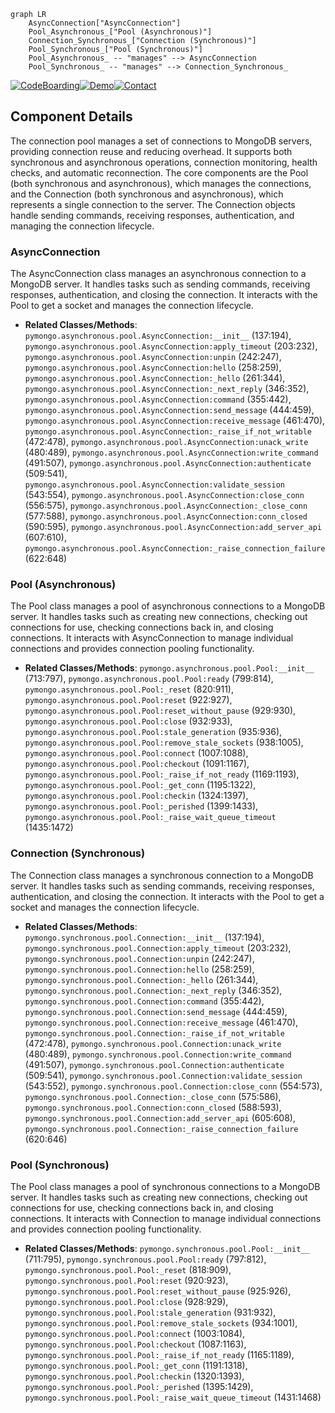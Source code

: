 ```mermaid
graph LR
    AsyncConnection["AsyncConnection"]
    Pool_Asynchronous_["Pool (Asynchronous)"]
    Connection_Synchronous_["Connection (Synchronous)"]
    Pool_Synchronous_["Pool (Synchronous)"]
    Pool_Asynchronous_ -- "manages" --> AsyncConnection
    Pool_Synchronous_ -- "manages" --> Connection_Synchronous_
```
[![CodeBoarding](https://img.shields.io/badge/Generated%20by-CodeBoarding-9cf?style=flat-square)](https://github.com/CodeBoarding/CodeBoarding)[![Demo](https://img.shields.io/badge/Try%20our-Demo-blue?style=flat-square)](https://www.codeboarding.org/demo)[![Contact](https://img.shields.io/badge/Contact%20us%20-%20codeboarding@gmail.com-lightgrey?style=flat-square)](mailto:codeboarding@gmail.com)

## Component Details

The connection pool manages a set of connections to MongoDB servers, providing connection reuse and reducing overhead. It supports both synchronous and asynchronous operations, connection monitoring, health checks, and automatic reconnection. The core components are the Pool (both synchronous and asynchronous), which manages the connections, and the Connection (both synchronous and asynchronous), which represents a single connection to the server. The Connection objects handle sending commands, receiving responses, authentication, and managing the connection lifecycle.

### AsyncConnection
The AsyncConnection class manages an asynchronous connection to a MongoDB server. It handles tasks such as sending commands, receiving responses, authentication, and closing the connection. It interacts with the Pool to get a socket and manages the connection lifecycle.
- **Related Classes/Methods**: `pymongo.asynchronous.pool.AsyncConnection:__init__` (137:194), `pymongo.asynchronous.pool.AsyncConnection:apply_timeout` (203:232), `pymongo.asynchronous.pool.AsyncConnection:unpin` (242:247), `pymongo.asynchronous.pool.AsyncConnection:hello` (258:259), `pymongo.asynchronous.pool.AsyncConnection:_hello` (261:344), `pymongo.asynchronous.pool.AsyncConnection:_next_reply` (346:352), `pymongo.asynchronous.pool.AsyncConnection:command` (355:442), `pymongo.asynchronous.pool.AsyncConnection:send_message` (444:459), `pymongo.asynchronous.pool.AsyncConnection:receive_message` (461:470), `pymongo.asynchronous.pool.AsyncConnection:_raise_if_not_writable` (472:478), `pymongo.asynchronous.pool.AsyncConnection:unack_write` (480:489), `pymongo.asynchronous.pool.AsyncConnection:write_command` (491:507), `pymongo.asynchronous.pool.AsyncConnection:authenticate` (509:541), `pymongo.asynchronous.pool.AsyncConnection:validate_session` (543:554), `pymongo.asynchronous.pool.AsyncConnection:close_conn` (556:575), `pymongo.asynchronous.pool.AsyncConnection:_close_conn` (577:588), `pymongo.asynchronous.pool.AsyncConnection:conn_closed` (590:595), `pymongo.asynchronous.pool.AsyncConnection:add_server_api` (607:610), `pymongo.asynchronous.pool.AsyncConnection:_raise_connection_failure` (622:648)

### Pool (Asynchronous)
The Pool class manages a pool of asynchronous connections to a MongoDB server. It handles tasks such as creating new connections, checking out connections for use, checking connections back in, and closing connections. It interacts with AsyncConnection to manage individual connections and provides connection pooling functionality.
- **Related Classes/Methods**: `pymongo.asynchronous.pool.Pool:__init__` (713:797), `pymongo.asynchronous.pool.Pool:ready` (799:814), `pymongo.asynchronous.pool.Pool:_reset` (820:911), `pymongo.asynchronous.pool.Pool:reset` (922:927), `pymongo.asynchronous.pool.Pool:reset_without_pause` (929:930), `pymongo.asynchronous.pool.Pool:close` (932:933), `pymongo.asynchronous.pool.Pool:stale_generation` (935:936), `pymongo.asynchronous.pool.Pool:remove_stale_sockets` (938:1005), `pymongo.asynchronous.pool.Pool:connect` (1007:1088), `pymongo.asynchronous.pool.Pool:checkout` (1091:1167), `pymongo.asynchronous.pool.Pool:_raise_if_not_ready` (1169:1193), `pymongo.asynchronous.pool.Pool:_get_conn` (1195:1322), `pymongo.asynchronous.pool.Pool:checkin` (1324:1397), `pymongo.asynchronous.pool.Pool:_perished` (1399:1433), `pymongo.asynchronous.pool.Pool:_raise_wait_queue_timeout` (1435:1472)

### Connection (Synchronous)
The Connection class manages a synchronous connection to a MongoDB server. It handles tasks such as sending commands, receiving responses, authentication, and closing the connection. It interacts with the Pool to get a socket and manages the connection lifecycle.
- **Related Classes/Methods**: `pymongo.synchronous.pool.Connection:__init__` (137:194), `pymongo.synchronous.pool.Connection:apply_timeout` (203:232), `pymongo.synchronous.pool.Connection:unpin` (242:247), `pymongo.synchronous.pool.Connection:hello` (258:259), `pymongo.synchronous.pool.Connection:_hello` (261:344), `pymongo.synchronous.pool.Connection:_next_reply` (346:352), `pymongo.synchronous.pool.Connection:command` (355:442), `pymongo.synchronous.pool.Connection:send_message` (444:459), `pymongo.synchronous.pool.Connection:receive_message` (461:470), `pymongo.synchronous.pool.Connection:_raise_if_not_writable` (472:478), `pymongo.synchronous.pool.Connection:unack_write` (480:489), `pymongo.synchronous.pool.Connection:write_command` (491:507), `pymongo.synchronous.pool.Connection:authenticate` (509:541), `pymongo.synchronous.pool.Connection:validate_session` (543:552), `pymongo.synchronous.pool.Connection:close_conn` (554:573), `pymongo.synchronous.pool.Connection:_close_conn` (575:586), `pymongo.synchronous.pool.Connection:conn_closed` (588:593), `pymongo.synchronous.pool.Connection:add_server_api` (605:608), `pymongo.synchronous.pool.Connection:_raise_connection_failure` (620:646)

### Pool (Synchronous)
The Pool class manages a pool of synchronous connections to a MongoDB server. It handles tasks such as creating new connections, checking out connections for use, checking connections back in, and closing connections. It interacts with Connection to manage individual connections and provides connection pooling functionality.
- **Related Classes/Methods**: `pymongo.synchronous.pool.Pool:__init__` (711:795), `pymongo.synchronous.pool.Pool:ready` (797:812), `pymongo.synchronous.pool.Pool:_reset` (818:909), `pymongo.synchronous.pool.Pool:reset` (920:923), `pymongo.synchronous.pool.Pool:reset_without_pause` (925:926), `pymongo.synchronous.pool.Pool:close` (928:929), `pymongo.synchronous.pool.Pool:stale_generation` (931:932), `pymongo.synchronous.pool.Pool:remove_stale_sockets` (934:1001), `pymongo.synchronous.pool.Pool:connect` (1003:1084), `pymongo.synchronous.pool.Pool:checkout` (1087:1163), `pymongo.synchronous.pool.Pool:_raise_if_not_ready` (1165:1189), `pymongo.synchronous.pool.Pool:_get_conn` (1191:1318), `pymongo.synchronous.pool.Pool:checkin` (1320:1393), `pymongo.synchronous.pool.Pool:_perished` (1395:1429), `pymongo.synchronous.pool.Pool:_raise_wait_queue_timeout` (1431:1468)